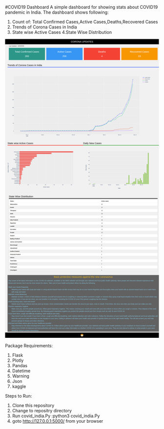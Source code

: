#COVID19 Dashboard
A simple dashboard for showing stats about COVID19 pandemic in India.
The dashboard shows following:
1. Count of: Total Confirmed Cases,Active Cases,Deaths,Recovered Cases
2. Trends of Corona Cases in India
3. State wise Active Cases
4.State Wise Distribution

![Image of Dashboard](https://github.com/adityavkulkarni/Covid-demo/blob/master/covid.png)

Package Requirements:
1. Flask
2. Plotly
3. Pandas
4. Datetime
5. Warning
6. Json
7. kaggle

Steps to Run:
1. Clone this repository
2. Change to repositry directory
3. Run covid_india.Py :python3 covid_india.Py
4. goto http://127.0.0.1:5000/ from your browser
